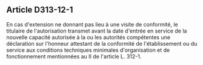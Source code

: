 ## Article D313-12-1

En cas d'extension ne donnant pas lieu à une visite de conformité, le titulaire de l'autorisation transmet avant
la date d'entrée en service de la nouvelle capacité autorisée à la ou les autorités compétentes une déclaration
sur l'honneur attestant de la conformité de l'établissement ou du service aux conditions techniques minimales
d'organisation et de fonctionnement mentionnées au II de l'article L. 312-1.


